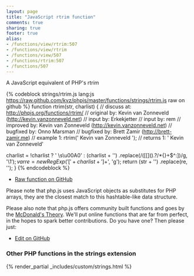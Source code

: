 ```yaml
---
layout: page
title: "JavaScript rtrim function"
comments: true
sharing: true
footer: true
alias:
- /functions/view/rtrim:507
- /functions/view/rtrim
- /functions/view/507
- /functions/rtrim:507
- /functions/507
---
```

<!-- Generated by Rakefile:build -->
A JavaScript equivalent of PHP's rtrim

{% codeblock strings/rtrim.js lang:js https://raw.github.com/kvz/phpjs/master/functions/strings/rtrim.js raw on github %}
function rtrim(str, charlist) {
  //  discuss at: http://phpjs.org/functions/rtrim/
  // original by: Kevin van Zonneveld (http://kevin.vanzonneveld.net)
  //    input by: Erkekjetter
  //    input by: rem
  // improved by: Kevin van Zonneveld (http://kevin.vanzonneveld.net)
  // bugfixed by: Onno Marsman
  // bugfixed by: Brett Zamir (http://brett-zamir.me)
  //   example 1: rtrim('    Kevin van Zonneveld    ');
  //   returns 1: '    Kevin van Zonneveld'

  charlist = !charlist ? ' \\s\u00A0' : (charlist + '')
    .replace(/([\[\]\(\)\.\?\/\*\{\}\+\$\^\:])/g, '\\$1');
  var re = new RegExp('[' + charlist + ']+$', 'g');
  return (str + '')
    .replace(re, '');
}
{% endcodeblock %}

 - [Raw function on GitHub](https://github.com/kvz/phpjs/blob/master/functions/strings/rtrim.js)

Please note that php.js uses JavaScript objects as substitutes for PHP arrays, they are 
the closest match to this hashtable-like data structure. 

Please also note that php.js offers community built functions and goes by the 
[McDonald's Theory](https://medium.com/what-i-learned-building/9216e1c9da7d). We'll put online 
functions that are far from perfect, in the hopes to spark better contributions. 
Do you have one? Then please just: 

 - [Edit on GitHub](https://github.com/kvz/phpjs/edit/master/functions/strings/rtrim.js)


### Other PHP functions in the strings extension
{% render_partial _includes/custom/strings.html %}
